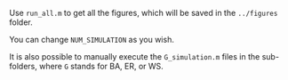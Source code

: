 Use `run_all.m` to get all the figures, which will be saved in the `../figures` folder.

You can change `NUM_SIMULATION` as you wish.

It is also possible to manually execute the `G_simulation.m` files in the sub-folders, where `G` stands for BA, ER, or WS.  

